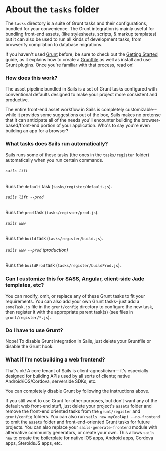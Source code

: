 # About the `tasks` folder

The `tasks` directory is a suite of Grunt tasks and their configurations, bundled for your convenience.  The Grunt integration is mainly useful for bundling front-end assets, (like stylesheets, scripts, & markup templates) but it can also be used to run all kinds of development tasks, from browserify compilation to database migrations.

If you haven't used [Grunt](http://gruntjs.com/) before, be sure to check out the [Getting Started](http://gruntjs.com/getting-started) guide, as it explains how to create a [Gruntfile](http://gruntjs.com/sample-gruntfile) as well as install and use Grunt plugins. Once you're familiar with that process, read on!


### How does this work?

The asset pipeline bundled in Sails is a set of Grunt tasks configured with conventional defaults designed to make your project more consistent and productive.

The entire front-end asset workflow in Sails is completely customizable-- while it provides some suggestions out of the box, Sails makes no pretense that it can anticipate all of the needs you'll encounter building the browser-based/front-end portion of your application.  Who's to say you're even building an app for a browser?



### What tasks does Sails run automatically?

Sails runs some of these tasks (the ones in the `tasks/register` folder) automatically when you run certain commands.

###### `sails lift`

Runs the `default` task (`tasks/register/default.js`).

###### `sails lift --prod`

Runs the `prod` task (`tasks/register/prod.js`).

###### `sails www`

Runs the `build` task (`tasks/register/build.js`).

###### `sails www --prod` (production)

Runs the `buildProd` task (`tasks/register/buildProd.js`).


### Can I customize this for SASS, Angular, client-side Jade templates, etc?

You can modify, omit, or replace any of these Grunt tasks to fit your requirements. You can also add your own Grunt tasks- just add a `someTask.js` file in the `grunt/config` directory to configure the new task, then register it with the appropriate parent task(s) (see files in `grunt/register/*.js`).


### Do I have to use Grunt?

Nope! To disable Grunt integration in Sails, just delete your Gruntfile or disable the Grunt hook.


### What if I'm not building a web frontend?

That's ok! A core tenant of Sails is client-agnosticism-- it's especially designed for building APIs used by all sorts of clients; native Android/iOS/Cordova, serverside SDKs, etc.

You can completely disable Grunt by following the instructions above.

If you still want to use Grunt for other purposes, but don't want any of the default web front-end stuff, just delete your project's `assets` folder and remove the front-end oriented tasks from the `grunt/register` and `grunt/config` folders.  You can also run `sails new myCoolApi --no-frontend` to omit the `assets` folder and front-end-oriented Grunt tasks for future projects.  You can also replace your `sails-generate-frontend` module with alternative community generators, or create your own.  This allows `sails new` to create the boilerplate for native iOS apps, Android apps, Cordova apps, SteroidsJS apps, etc.

